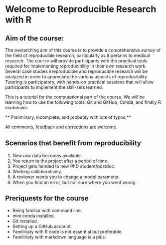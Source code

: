 # Welcome to Reproducible Research with R

## Aim of the course:
The overarching aim of this course is to provide a comprehensive survey of the field of reproducible research, particularly as it pertains to medical research. The course will provide participants with the practical tools required for implementing reproducibility in their own research work. Several case studies irreproducible and reproducible research will be analyzed in order to appreciate the various aspects of reproducibility. Tutoring is participatory, with hands-on practical sessions that will allow participants to implement the skill-sets learned.

This is a tutorial for the computational part of the course. We will be learning how to use the following tools: Git and GitHub, Conda, and finally R markdown.

** Preliminary, incomplete, and probably with lots of typos.**

All comments, feedback and corrections are welcome.

## Scenarios that beneﬁt from reproducibility
1. New raw data becomes available.
2. You return to the project after a period of time.
3. Project gets handed to new PhD student/postdoc.
4. Working collaboratively.
5. A reviewer wants you to change a model parameter.
6. When you ﬁnd an error, but not sure where you went wrong.


## Preriquests for the course
- Being familiar with command line.
- mini conda installed.
- Git installed.
- Setting up a GitHub account.
- Familiriaty with R code is not essential but preferable.
- Familiriaty with markdown language is a plus.
